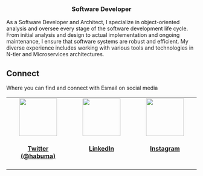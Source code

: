 <h3 align="center">Software Developer</h3>
<p>As a Software Developer and Architect, I specialize in object-oriented analysis and oversee every stage of the software development life cycle. From initial analysis and design to actual implementation and ongoing maintenance, I ensure that software systems are robust and efficient. My diverse experience includes working with various tools and technologies in N-tier and Microservices architectures.</p>

<h2>Connect</h2>
<p>Where you can find and connect with Esmail on social media</p>
<table width="100%">
  <tr>
     <td align="center" valign="top" width="17%">
        <a rel="me" href="https://twitter.com/EsmailSadeghih" target="_blank">
            <img src="https://www.habuma.com/img/twitter.png" height="100"/>
            <h4>Twitter<br/>(@habuma)</h4>
        </a>
    </td>
    <td align="center" valign="top" width="17%">
       <a rel="me" href="https://www.linkedin.com/in/dr-esmaeil-sadeghi" target="_blank">
            <img src="https://www.habuma.com/img/linkedin.png" height="100"/>
            <h4>LinkedIn</h4>
        </a>
    </td>
    <td align="center" valign="top" width="17%">
       <a rel="me" href="https://www.instagram.com/dr.esmail.sadeghi.h" target="_blank">
            <img src="https://upload.wikimedia.org/wikipedia/commons/a/a5/Instagram_icon.png" height="100"/>
            <h4>Instagram</h4>
        </a>
    </td>
  </tr>
</table>  




<!--
### Hi there 👋
**esmaeilsadeghijob/esmaeilsadeghijob** is a ✨ _special_ ✨ repository because its `README.md` (this file) appears on your GitHub profile.

Here are some ideas to get you started:

- 🔭 I’m currently working on ...
- 🌱 I’m currently learning ...
- 👯 I’m looking to collaborate on ...
- 🤔 I’m looking for help with ...
- 💬 Ask me about ...
- 📫 How to reach me: ...
- 😄 Pronouns: ...
- ⚡ Fun fact: ...
-->
